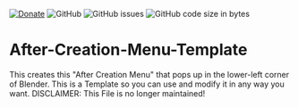 [![Donate](https://img.shields.io/endpoint?url=https%3A%2F%2Fraw.githubusercontent.com%2FBlenderDefender%2FBlenderDefender%2Fshields_endpoint%2FAFTERCREATIONMENUTEMPLATE.json)](https://www.paypal.com/donate?hosted_button_id=TV9HL7YRHZR7U)
![GitHub](https://img.shields.io/github/license/BlenderDefender/After-Creation-Menu-Template?color=brightgreen&style=for-the-badge)
![GitHub issues](https://img.shields.io/github/issues/BlenderDefender/After-Creation-Menu-Template?style=for-the-badge)
![GitHub code size in bytes](https://img.shields.io/github/languages/code-size/BlenderDefender/After-Creation-Menu-Template?style=for-the-badge)


# After-Creation-Menu-Template
This creates this "After Creation Menu" that pops up in the lower-left corner of Blender. This is a Template so you can use and modify it in any way you want.  DISCLAIMER: This File is no longer maintained!
